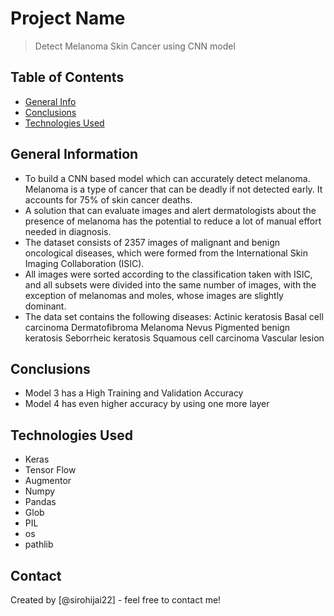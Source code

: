 # Project Name
> Detect Melanoma Skin Cancer using CNN model


## Table of Contents
* [General Info](#general-information)
* [Conclusions](#conclusions)
* [Technologies Used](#technologies-used)

## General Information
- To build a CNN based model which can accurately detect melanoma. Melanoma is a type of cancer that can be deadly if not detected early. It accounts for 75% of skin cancer deaths. 
- A solution that can evaluate images and alert dermatologists about the presence of melanoma has the potential to reduce a lot of manual effort needed in diagnosis.
- The dataset consists of 2357 images of malignant and benign oncological diseases, which were formed from the International Skin Imaging Collaboration (ISIC). 
- All images were sorted according to the classification taken with ISIC, and all subsets were divided into the same number of images, with the exception of melanomas and moles, whose images are slightly dominant.
- The data set contains the following diseases:
Actinic keratosis
Basal cell carcinoma
Dermatofibroma
Melanoma
Nevus
Pigmented benign keratosis
Seborrheic keratosis
Squamous cell carcinoma
Vascular lesion


## Conclusions
- Model 3 has a High Training and Validation Accuracy
- Model 4 has even higher accuracy by using one more layer


## Technologies Used
- Keras
- Tensor Flow
- Augmentor
- Numpy
- Pandas
- Glob
- PIL
- os
- pathlib


## Contact
Created by [@sirohijai22] - feel free to contact me!
